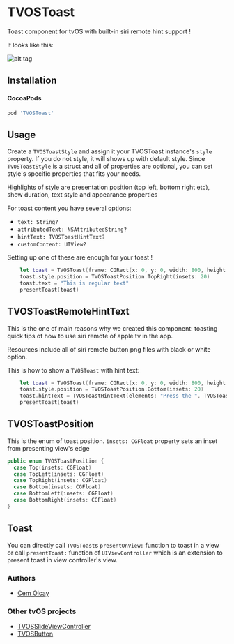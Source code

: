 TVOSToast
===

Toast component for tvOS with built-in siri remote hint support !

It looks like this:  
  
![alt tag](https://raw.githubusercontent.com/cemolcay/TVOSToast/master/toast.png)

Installation
----

#### CocoaPods

``` ruby
pod 'TVOSToast'
```

Usage
----

Create a `TVOSToastStyle` and assign it your TVOSToast instance's `style` property.
If you do not style, it will shows up with default style.
Since `TVOSToastStyle` is a struct and all of properties are optional, you can set style's specific properties that fits your needs.

Highlights of style are presentation position (top left, bottom right etc), show duration, text style and appearance properties

For toast content you have several options:

* `text: String?`
* `attributedText: NSAttributedString?` 
* `hintText: TVOSToastHintText?`
* `customContent: UIView?`

Setting up one of these are enough for your toast !

``` swift
    let toast = TVOSToast(frame: CGRect(x: 0, y: 0, width: 800, height: 140))
    toast.style.position = TVOSToastPosition.TopRight(insets: 20)
    toast.text = "This is regular text"
    presentToast(toast)
```

TVOSToastRemoteHintText
----

This is the one of main reasons why we created this component: toasting quick tips of how to use siri remote of apple tv in the app.

Resources include all of siri remote button png files with black or white option.

This is how to show a `TVOSToast` with hint text:

``` swift
    let toast = TVOSToast(frame: CGRect(x: 0, y: 0, width: 800, height: 140))
    toast.style.position = TVOSToastPosition.Bottom(insets: 20)
    toast.hintText = TVOSToastHintText(elements: "Press the ", TVOSToastRemoteButtonType.MenuWhite, " button to exit app")
    presentToast(toast)
```

TVOSToastPosition
----

This is the enum of toast position.
`insets: CGFloat` property sets an inset from presenting view's edge

``` swift
public enum TVOSToastPosition {
  case Top(insets: CGFloat)
  case TopLeft(insets: CGFloat)
  case TopRight(insets: CGFloat)
  case Bottom(insets: CGFloat)
  case BottomLeft(insets: CGFloat)
  case BottomRight(insets: CGFloat)
}
```

Toast
----

You can directly call `TVOSToast`s `presentOnView:` function to toast in a view or call `presentToast:` function of `UIViewController` which is an extension to present toast in view controller's view.


### Authors
* [Cem Olcay](https://github.com/cemolcay)

### Other tvOS projects
* [TVOSSlideViewController](https://github.com/movielala/TVOSSlideViewController)
* [TVOSButton](https://github.com/movielala/TVOSButton)
